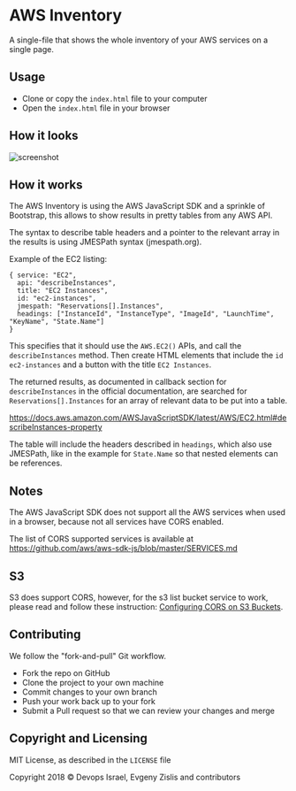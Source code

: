 # AWS Inventory

A single-file that shows the whole inventory of your AWS services on a single page.

## Usage

* Clone or copy the `index.html` file to your computer
* Open the `index.html` file in your browser

## How it looks

![screenshot](/example-screenshot.png?raw=true "Example AWS Inventory")

## How it works

The AWS Inventory is using the AWS JavaScript SDK and a sprinkle of Bootstrap,
this allows to show results in pretty tables from any AWS API.

The syntax to describe table headers and a pointer to the relevant array in the
results is using JMESPath syntax (jmespath.org).

Example of the EC2 listing:

    { service: "EC2",
      api: "describeInstances",
      title: "EC2 Instances",
      id: "ec2-instances",
      jmespath: "Reservations[].Instances",
      headings: ["InstanceId", "InstanceType", "ImageId", "LaunchTime", "KeyName", "State.Name"]
    }

This specifies that it should use the `AWS.EC2()` APIs, and call the
`describeInstances` method. Then create HTML elements that include the `id`
`ec2-instances` and a button with the title `EC2 Instances`.

The returned results, as documented in callback section for `describeInstances`
in the official documentation, are searched for `Reservations[].Instances` for
an array of relevant data to be put into a table.

https://docs.aws.amazon.com/AWSJavaScriptSDK/latest/AWS/EC2.html#describeInstances-property

The table will include the headers described in `headings`, which also use
JMESPath, like in the example for `State.Name` so that nested elements can be
references.

## Notes

The AWS JavaScript SDK does not support all the AWS services when used in a
browser, because not all services have CORS enabled.

The list of CORS supported services is available at
https://github.com/aws/aws-sdk-js/blob/master/SERVICES.md

## S3

S3 does support CORS, however, for the s3 list bucket service to work, please read and follow
these instruction: [Configuring CORS on S3 Buckets](https://docs.aws.amazon.com/AmazonS3/latest/dev/cors.html).

## Contributing

We follow the "fork-and-pull" Git workflow.

* Fork the repo on GitHub
* Clone the project to your own machine
* Commit changes to your own branch
* Push your work back up to your fork
* Submit a Pull request so that we can review your changes and merge

## Copyright and Licensing

MIT License, as described in the `LICENSE` file

Copyright 2018 &copy; Devops Israel, Evgeny Zislis and contributors
